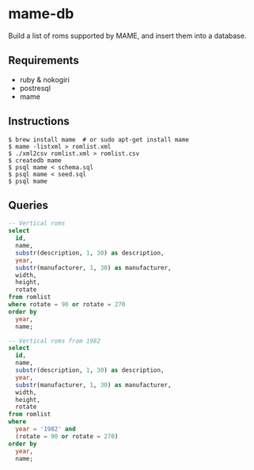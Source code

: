 # mame-db

Build a list of roms supported by MAME, and insert them into a database.

## Requirements

* ruby & nokogiri
* postresql
* mame

## Instructions

```
$ brew install mame  # or sudo apt-get install mame
$ mame -listxml > romlist.xml
$ ./xml2csv romlist.xml > romlist.csv
$ createdb mame
$ psql mame < schema.sql
$ psql mame < seed.sql
$ psql mame
```

## Queries

```sql
-- Vertical roms
select
  id,
  name,
  substr(description, 1, 30) as description,
  year,
  substr(manufacturer, 1, 30) as manufacturer,
  width,
  height,
  rotate
from romlist
where rotate = 90 or rotate = 270
order by
  year,
  name;
```

```sql
-- Vertical roms from 1982
select
  id,
  name,
  substr(description, 1, 30) as description,
  year,
  substr(manufacturer, 1, 30) as manufacturer,
  width,
  height,
  rotate
from romlist
where
  year = '1982' and
  (rotate = 90 or rotate = 270)
order by
  year,
  name;
```
